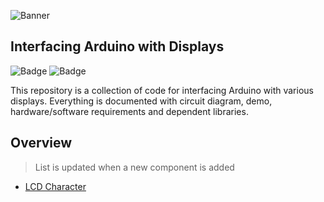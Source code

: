 ![Banner](https://github.com/parikshitpagare/arduino-displays-interfacing/assets/80714882/a307bbfd-0faa-43e8-ab94-d3d50b2bc5d1)

## Interfacing Arduino with Displays

![Badge](https://img.shields.io/badge/ARDUINO-00979D?style=for-the-badge&logo=arduino&logoColor=white)
![Badge](https://img.shields.io/badge/LICENSE-MIT-green?style=for-the-badge)

This repository is a collection of code for interfacing Arduino with various displays. Everything is documented with circuit diagram, demo, hardware/software requirements and dependent libraries.

## Overview

> List is updated when a new component is added

- [LCD Character](https://github.com/parikshitpagare/arduino-displays-interfacing/tree/main/lcd%20character)
